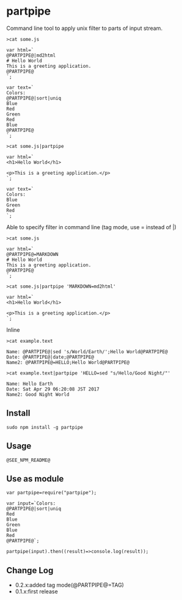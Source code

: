 partpipe
==========

Command line tool to apply unix filter to parts of input stream.

```
>cat some.js

var html=`
@PARTPIPE@|md2html
# Hello World
This is a greeting application.
@PARTPIPE@
`;

var text=`
Colors:
@PARTPIPE@|sort|uniq
Blue
Red
Green
Red
Blue
@PARTPIPE@
`;
```

```
>cat some.js|partpipe

var html=`
<h1>Hello World</h1>

<p>This is a greeting application.</p>
`;

var text=`
Colors:
Blue
Green
Red
`;
```

Able to specify filter in command line (tag mode, use = instead of |)

```
>cat some.js

var html=`
@PARTPIPE@=MARKDOWN
# Hello World
This is a greeting application.
@PARTPIPE@
`;
```

```
>cat some.js|partpipe 'MARKDOWN=md2html'

var html=`
<h1>Hello World</h1>

<p>This is a greeting application.</p>
`;
```

Inline

```
>cat example.text

Name: @PARTPIPE@|sed 's/World/Earth/';Hello World@PARTPIPE@
Date: @PARTPIPE@|date;@PARTPIPE@
Name2: @PARTPIPE@=HELLO;Hello World@PARTPIPE@

>cat example.text|partpipe 'HELLO=sed "s/Hello/Good Night/"'

Name: Hello Earth
Date: Sat Apr 29 06:20:08 JST 2017
Name2: Good Night World
```

## Install

```
sudo npm install -g partpipe
```

## Usage

```
@SEE_NPM_README@
```

## Use as module

```
var partpipe=require("partpipe");

var input=`Colors:
@PARTPIPE@|sort|uniq
Red
Blue
Green
Blue
Red
@PARTPIPE@`;

partpipe(input).then((result)=>console.log(result));
```

## Change Log

- 0.2.x:added tag mode(@PARTPIPE@=TAG)
- 0.1.x:first release
